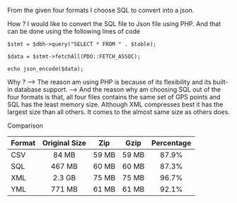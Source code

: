 From the given four formats I choose SQL to convert into a json.

How ?
I would like to convert the SQL file to Json file using PHP. And that can be done using the following lines of code

```$stmt = $dbh->query("SELECT * FROM " . $table);```

```$data = $stmt->fetchAll(PDO::FETCH_ASSOC);```

```echo json_encode($data);```

Why ?
--> The reason am using PHP is because of its flexibility and its built-in database support.
--> And the reason why am choosing SQL out of the four formats is that, all four files contains the same set of GPS points and SQL has the least memory size. Although XML compresses best it has the largest size than all others. It comes to the almost same size as others does.

Comparison

| Format        | Original Size | Zip  | Gzip | Percentage   |
| ------------- |:-------------:|:----:|:----:|:------------:|
| CSV           |  84 MB        | 59 MB|59 MB |	    87.9%    | 
| SQL           |  467 MB       | 60 MB|60 MB |	    87.3%    | 
| XML           |  2.3 GB       | 75 MB|75 MB |	    96.7%    | 
| YML           |  771 MB       | 61 MB|61 MB |	    92.1%    | 

